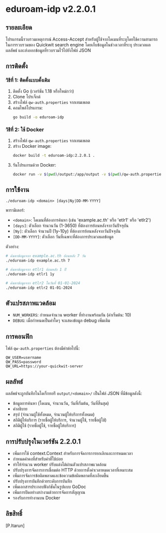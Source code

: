# eduroam-idp v2.2.0.1

## รายละเอียด
โปรแกรมนี้รวบรวมเหตุการณ์ Access-Accept สำหรับผู้ใช้จากโดเมนที่ระบุโดยใช้ความสามารถในการรวบรวมของ Quickwit search engine โดยเก็บข้อมูลในช่วงเวลาที่ระบุ ประมวลผลผลลัพธ์ และส่งออกข้อมูลที่รวบรวมไว้ไปยังไฟล์ JSON

## การติดตั้ง

### วิธีที่ 1: ติดตั้งแบบดั้งเดิม
1. ติดตั้ง Go (เวอร์ชัน 1.18 หรือใหม่กว่า)
2. Clone โปรเจ็กต์
3. สร้างไฟล์ `qw-auth.properties` จากเทมเพลต
4. คอมไพล์โปรแกรม:
   ```bash
   go build -o eduroam-idp
   ```

### วิธีที่ 2: ใช้ Docker
1. สร้างไฟล์ `qw-auth.properties` จากเทมเพลต
2. สร้าง Docker image:
   ```bash
   docker build -t eduroam-idp:2.2.0.1 .
   ```
3. รันโปรแกรมด้วย Docker:
   ```bash
   docker run -v $(pwd)/output:/app/output -v $(pwd)/qw-auth.properties:/app/qw-auth.properties eduroam-idp:2.2.0.1 example.ac.th 7
   ```

## การใช้งาน
```
./eduroam-idp <domain> [days|Ny|DD-MM-YYYY]
```

พารามิเตอร์:
- `<domain>`: โดเมนที่ต้องการค้นหา (เช่น 'example.ac.th' หรือ 'etlr1' หรือ 'etlr2')
- `[days]`: ตัวเลือก จำนวนวัน (1-3650) ที่ต้องการย้อนหลังจากวันปัจจุบัน
- `[Ny]`: ตัวเลือก จำนวนปี (1y-10y) ที่ต้องการย้อนหลังจากวันปัจจุบัน
- `[DD-MM-YYYY]`: ตัวเลือก วันที่เฉพาะที่ต้องการประมวลผลข้อมูล

ตัวอย่าง:
```bash
# ค้นหาข้อมูลจาก example.ac.th ย้อนหลัง 7 วัน
./eduroam-idp example.ac.th 7

# ค้นหาข้อมูลจาก etlr1 ย้อนหลัง 1 ปี
./eduroam-idp etlr1 1y

# ค้นหาข้อมูลจาก etlr2 ในวันที่ 01-01-2024
./eduroam-idp etlr2 01-01-2024
```

## ตัวแปรสภาพแวดล้อม
- `NUM_WORKERS`: กำหนดจำนวน worker ที่ทำงานพร้อมกัน (ค่าเริ่มต้น: 10)
- `DEBUG`: เมื่อกำหนดเป็นค่าใดๆ จะแสดงข้อมูล debug เพิ่มเติม

## การคอนฟิก
ไฟล์ `qw-auth.properties` ต้องมีค่าต่อไปนี้:
```
QW_USER=username
QW_PASS=password
QW_URL=https://your-quickwit-server
```

## ผลลัพธ์
ผลลัพธ์จะถูกบันทึกในไดเร็กทอรี `output/<domain>/` เป็นไฟล์ JSON ที่มีข้อมูลดังนี้:
- ข้อมูลการค้นหา (โดเมน, จำนวนวัน, วันที่เริ่มต้น, วันที่สิ้นสุด)
- คำอธิบาย
- สรุป (จำนวนผู้ใช้ทั้งหมด, จำนวนผู้ให้บริการทั้งหมด)
- สถิติผู้ให้บริการ (รายชื่อผู้ให้บริการ, จำนวนผู้ใช้, รายชื่อผู้ใช้)
- สถิติผู้ใช้ (รายชื่อผู้ใช้, รายชื่อผู้ให้บริการ)

## การปรับปรุงในเวอร์ชัน 2.2.0.1
- เพิ่มการใช้ context.Context สำหรับการจัดการการยกเลิกและการหมดเวลา
- กำหนดค่าคงที่สำหรับค่าที่ใช้บ่อย
- ทำให้จำนวน worker ปรับแต่งได้ผ่านตัวแปรสภาพแวดล้อม
- ปรับปรุงการจัดการการเชื่อมต่อ HTTP ด้วยการตั้งค่าเวลาหมดเวลาที่เหมาะสม
- เพิ่มการจัดการข้อผิดพลาดและข้อความข้อผิดพลาดที่ละเอียดขึ้น
- ปรับปรุงการบันทึกด้วยระดับการบันทึก
- เพิ่มเอกสารประกอบฟังก์ชันในรูปแบบ GoDoc
- เพิ่มการปิดอย่างสง่างามด้วยการจัดการสัญญาณ
- รองรับการทำงานบน Docker

## ลิขสิทธิ์
[P.Itarun]